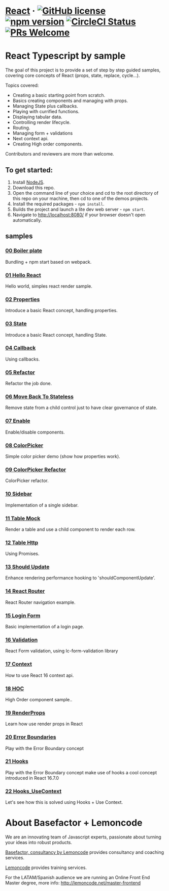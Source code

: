 # [React](https://reactjs.org/) &middot; [![GitHub license](https://img.shields.io/badge/license-MIT-blue.svg)](https://github.com/facebook/react/blob/master/LICENSE) [![npm version](https://img.shields.io/npm/v/react.svg?style=flat)](https://www.npmjs.com/package/react) [![CircleCI Status](https://circleci.com/gh/facebook/react.svg?style=shield&circle-token=:circle-token)](https://circleci.com/gh/facebook/react) [![PRs Welcome](https://img.shields.io/badge/PRs-welcome-brightgreen.svg)](https://reactjs.org/docs/how-to-contribute.html#your-first-pull-request)

# React Typescript by sample

The goal of this project is to provide a set of step by step guided samples, covering
core concepts of React (props, state, replace, cycle...).

Topics covered:

+ Creating a basic starting point from scratch.
+ Basics creating components and managing with props.
+ Managing State plus callbacks.
+ Playing with currified functions.
+ Displaying tabular data.
+ Controlling render lifecycle.
+ Routing.
+ Managing form + validations
+ Next context api.
+ Creating High order components.


Contributors and reviewers are more than welcome.

## To get started:  
1. Install [NodeJS](http://www.nodejs.org).
2. Download this repo.
3. Open the command line of your choice and cd to the root directory of this repo on your machine,
then cd to one of the demos projects.
4. Install the required packages - `npm install`.
5. Builds the project and launch a lite dev web server - `npm start`.
6. Navigate to [http://localhost:8080/](http://localhost:8080/) if your browser doesn't open automatically.

## samples

### [00 Boiler plate](./00_Boilerplate/readme.md)

Bundling + npm start based on webpack.

### [01 Hello React](./01_HelloReact/readme.md)

Hello world, simples react render sample.

### [02 Properties](./02_Properties/readme.md)

Introduce a basic React concept, handling properties.

### [03 State](./03_State/readme.md)

Introduce a basic React concept, handling State.

### [04 Callback](./04_Callback/readme.md)

Using callbacks.

### [05 Refactor](./05_Refactor/readme.md)

Refactor the job done.

### [06 Move Back To Stateless](./06_MoveBackToStateless/readme.md)

Remove state from a child control just to have clear governance of state.

### [07 Enable](./07_Enable/readme.md)

Enable/disable components.

### [08 ColorPicker](./08_Colorpicker/readme.md)

Simple color picker demo (show how properties work).

### [09 ColorPicker Refactor](./09_ColorpRefactor/readme.md)

ColorPicker refactor.

### [10 Sidebar](./10_Sidebar/readme.md)

Implementation of a single sidebar.

### [11 Table Mock](./11_TableMock/readme.md)

Render a table and use a child component to render each row.

### [12 Table Http](./12_TableHttp/readme.md)

Using Promises.

### [13 Should Update](./13_ShouldUpdate/readme.md)

Enhance rendering performance hooking to 'shouldComponentUpdate'.

### [14 React Router](./14_ReactRouter/readme.md)

React Router navigation example.

### [15 Login Form](./15_LoginForm/readme.md)

Basic implementation of a login page.

### [16 Validation](./16_Validation/readme.md)

React Form validation, using lc-form-validation library

### [17 Context](./17_Context/Readme.md)

How to use React 16 context api.

### [18 HOC](./18_Hoc/Readme.md)

High Order component sample..

### [19 RenderProps](./19_RenderProps/Readme.md)
Learn how use render props in React

### [20 Error Boundaries](./20_ErrorBoundaries/readme.md)
Play with the Error Boundary concept

### [21 Hooks](./21_Hooks/readme.md)
Play with the Error Boundary concept
make use of hooks a cool concept introduced in React 16.7.0

### [22 Hooks_UseContext](./22_Hooks_UseContext/Readme.md)
Let's see how this is solved using Hooks + Use Context.



# About Basefactor + Lemoncode

We are an innovating team of Javascript experts, passionate about turning your ideas into robust products.

[Basefactor, consultancy by Lemoncode](http://www.basefactor.com) provides consultancy and coaching services.

[Lemoncode](http://lemoncode.net/services/en/#en-home) provides training services.

For the LATAM/Spanish audience we are running an Online Front End Master degree, more info: http://lemoncode.net/master-frontend
